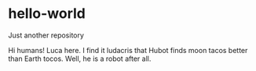# hello-world
Just another repository

Hi humans!
Luca here.  I find it ludacris that Hubot finds moon tacos better than Earth tocos.  Well, he is a robot after all.  
